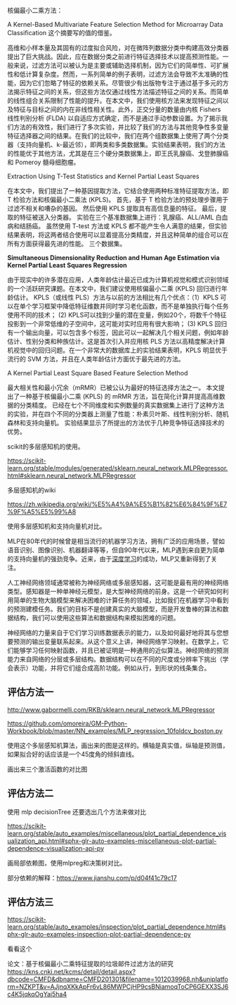 核偏最小二乘方法：

A Kernel-Based Multivariate Feature Selection Method for Microarray Data Classification 这个摘要写的值的借鉴。

高维和小样本量及其固有的过度拟合风险，对在微阵列数据分类中构建高效分类器提出了巨大挑战。因此，应在数据分类之前进行特征选择技术以提高预测性能。一般来说，过滤方法可以被认为是主要或辅助选择机制，因为它们的简单性、可扩展性和低计算复杂度。然而，一系列简单的例子表明，过滤方法会导致不太准确的性能，因为它们忽略了特征的依赖关系。尽管很少有出版物专注于通过基于多元的方法揭示特征之间的关系，但这些方法仅通过线性方法描述特征之间的关系。而简单的线性组合关系限制了性能的提升。在本文中，我们使用核方法来发现特征之间以及特征与目标之间的内在非线性相关性。此外，正交分量的数量由内核 Fishers 线性判别分析 (FLDA) 以自适应方式确定，而不是通过手动参数设置。为了揭示我们方法的有效性，我们进行了多次实验，并比较了我们的方法与其他竞争性多变量特征选择器之间的结果。在我们的比较中，我们在两个组数据集上使用了两个分类器（支持向量机、k-最近邻），即两类和多类数据集。实验结果表明，我们的方法的性能优于其他方法，尤其是在三个硬分类数据集上，即王氏乳腺癌、戈登肺腺癌和 Pomeroy 髓母细胞瘤。

Extraction Using T-Test Statistics and Kernel Partial Least Squares

在本文中，我们提出了一种基因提取方法，它结合使用两种标准特征提取方法，即 T 检验方法和核偏最小二乘法 (KPLS)。 首先，基于 T 检验方法的预处理步骤用于过滤不相关和嘈杂的基因。 然后使用 KPLS 提取具有高信息量的特征。 最后，提取的特征被送入分类器。 实验在三个基准数据集上进行：乳腺癌、ALL/AML 白血病和结肠癌。 虽然使用 T-test 方法或 KPLS 都不能产生令人满意的结果，但实验结果表明，将这两者结合使用可以显着提高分类精度，并且这种简单的组合可以在所有方面获得最先进的性能。 三个数据集。

**Simultaneous Dimensionality Reduction and Human Age Estimation via Kernel Partial Least Squares Regression**

由于现实中的许多潜在应用，人类年龄估计最近已成为计算机视觉和模式识别领域的一个活跃研究课题。在本文中，我们建议使用核偏最小二乘 (KPLS) 回归进行年龄估计。 KPLS（或线性 PLS）方法与以前的方法相比有几个优点：（1）KPLS 可以在单个学习框架中降低特征维数并同时学习老化函数，而不是单独执行每个任务使用不同的技术； (2) KPLS可以找到少量的潜在变量，例如20个，将数千个特征投影到一个非常低维的子空间中，这可能对实时应用有很大影响； (3) KPLS 回归有一个输出向量，可以包含多个标签，因此可以一起解决几个相关问题，例如年龄估计、性别分类和种族估计。这是首次引入并应用核 PLS 方法以高精度解决计算机视觉中的回归问题。在一个非常大的数据库上的实验结果表明，KPLS 明显优于流行的 SVM 方法，并且在人类年龄估计方面优于最先进的方法。

A Kernel Partial Least Square Based Feature Selection Method

最大相关性和最小冗余（mRMR）已被公认为最好的特征选择方法之一。 本文提出了一种基于核偏最小二乘 (KPLS) 的 mRMR 方法，旨在简化计算并提高高维数据的分类精度。 已经在七个不同维度和实例数量的真实数据集上进行了这种方法的实验，并在四个不同的分类器上测量了性能：朴素贝叶斯、线性判别分析、随机森林和支持向量机。 实验结果显示了所提出的方法优于几种竞争特征选择技术的优势。





scikit的多层感知机的使用。

https://scikit-learn.org/stable/modules/generated/sklearn.neural_network.MLPRegressor.html#sklearn.neural_network.MLPRegressor

多层感知机的wiki

https://zh.wikipedia.org/wiki/%E5%A4%9A%E5%B1%82%E6%84%9F%E7%9F%A5%E5%99%A8

使用多层感知机和支持向量机对比。

MLP在80年代的时候曾是相当流行的机器学习方法，拥有广泛的应用场景，譬如语音识别、图像识别、机器翻译等等，但自90年代以来，MLP遇到来自更为简单的支持向量机的强劲竞争。近来，由于[深度学习](https://zh.wikipedia.org/wiki/深度学习)的成功，MLP又重新得到了关注。



人工神经网络领域通常被称为神经网络或多层感知器，这可能是最有用的神经网络类型。感知器是一种单神经元模型，是大型神经网络的前身。这是一个研究如何利用简单的生物大脑模型来解决困难的计算任务的领域，比如我们在机器学习中看到的预测建模任务。我们的目标不是创建真实的大脑模型，而是开发鲁棒的算法和数据结构，我们可以使用这些算法和数据结构来模拟困难的问题。

神经网络的力量来自于它们学习训练数据表示的能力，以及如何最好地将其与您想要预测的输出变量联系起来。从这个意义上讲，神经网络学习映射。在数学上，它们能够学习任何映射函数，并且已被证明是一种通用的近似算法。神经网络的预测能力来自网络的分层或多层结构。数据结构可以在不同的尺度或分辨率下挑出（学会表示）功能，并将它们组合成高阶功能。例如从行，到形状的线条集合。



## 评估方法一

http://www.gabormelli.com/RKB/sklearn.neural_network.MLPRegressor

https://github.com/omoreira/GM-Python-Workbook/blob/master/NN_examples/MLP_regression_10foldcv_boston.py

使用这个多层感知机算法，画出来的图是这样的。横轴是真实值，纵轴是预测值，如果拟合好的话应该是一个45度角的倾斜直线。

画出来三个激活函数的对比图



## 评估方法二

使用 mlp decisionTree 还要选出几个方法来做对比

https://scikit-learn.org/stable/auto_examples/miscellaneous/plot_partial_dependence_visualization_api.html#sphx-glr-auto-examples-miscellaneous-plot-partial-dependence-visualization-api-py

画局部依赖图，使用mlpreg和决策树对比。

部分依赖的解释：https://www.jianshu.com/p/d04f41c79c17



## 评估方法三

https://scikit-learn.org/stable/auto_examples/inspection/plot_partial_dependence.html#sphx-glr-auto-examples-inspection-plot-partial-dependence-py

看看这个



论文：基于核偏最小二乘特征提取的垃圾邮件过滤方法的研究 https://kns.cnki.net/kcms/detail/detail.aspx?dbcode=CMFD&dbname=CMFD201301&filename=1012039968.nh&uniplatform=NZKPT&v=AJjnqXKkApFr6vL86MWPCjHP9csBNiamoqToCP6GEXX3SJ6c4K5jqkqOgYai5ha4